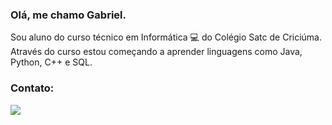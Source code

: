 ### Olá, me chamo Gabriel.

Sou aluno do curso técnico em Informática 💻 do Colégio Satc de Criciúma.
Através do curso estou começando a aprender linguagens como Java, Python, C++ e SQL.



### Contato:

<div>
<a href="https://www.youtube.com/channel/UCtVMM4SALuLfQHSH5122ysg" target="_blank"><img src="https://img.shields.io/badge/YouTube-FF0000?style=for-the-badge&logo=youtube&logoColor=white" target="_blank"></a>
